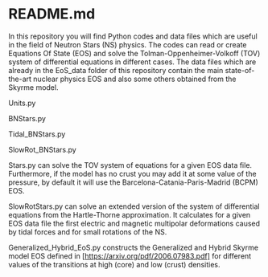 # README.md
In this repository you will find Python codes and data files which are useful in the field of Neutron Stars (NS) physics. The codes can read or create Equations Of State (EOS) and solve the Tolman-Oppenheimer-Volkoff (TOV) system of differential equations in different cases. The data files which are already in the EoS_data folder of this repository contain the main state-of-the-art nuclear physics EOS and also some others obtained from the Skyrme model.

Units.py

BNStars.py

Tidal_BNStars.py

SlowRot_BNStars.py

Stars.py can solve the TOV system of equations for a given EOS data file. Furthermore, if the model has no crust you may add it at some value of the pressure, by default it will use the Barcelona-Catania-Paris-Madrid (BCPM) EOS.

SlowRotStars.py can solve an extended version of the system of differential equations from the Hartle-Thorne approximation. It calculates for a given EOS data file the first electric and magnetic multipolar deformations caused by tidal forces and for small rotations of the NS.

Generalized_Hybrid_EoS.py constructs the Generalized and Hybrid Skyrme model EOS defined in [https://arxiv.org/pdf/2006.07983.pdf] for different values of the transitions at high (core) and low (crust) densities.
